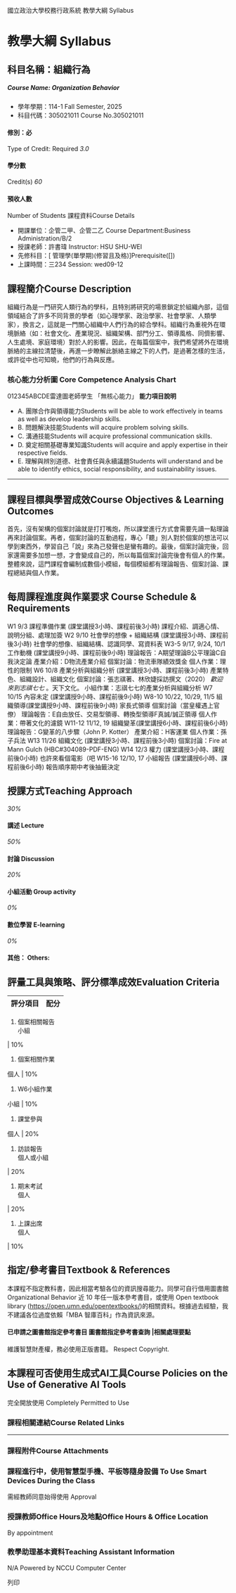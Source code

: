 國立政治大學校務行政系統 教學大綱 Syllabus
# 教學大綱 Syllabus
##  科目名稱：組織行為 
#####  Course Name: Organization Behavior
  * 學年學期：114-1 Fall Semester, 2025 
  * 科目代碼：305021011 Course No.305021011


#### 修別：必
Type of Credit: Required 
_3.0_
#### 學分數
Credit(s)
_60_
#### 預收人數
Number of Students
課程資料Course Details
  * 開課單位：企管二甲、企管二乙 Course Department:Business Administration/B/2 
  * 授課老師：許書瑋 Instructor: HSU SHU-WEI 
  * 先修科目：[ 管理學(單學期)(修習且及格)]Prerequisite([])
  * 上課時間：三234 Session: wed09-12


##  課程簡介Course Description
組織行為是一門研究人類行為的學科，且特別將研究的場景鎖定於組織內部，這個領域結合了許多不同背景的學者（如心理學家、政治學家、社會學家、人類學家），換言之，這就是一門關心組織中人們行為的綜合學科。組織行為重視外在環境脈絡（如：社會文化、產業現況、組織架構、部門分工、領導風格、同儕影響、人生處境、家庭環境）對於人的影響。因此，在每篇個案中，我們希望將外在環境脈絡的主線拉清楚後，再進一步瞭解此脈絡主線之下的人們，是過著怎樣的生活，或許從中也可知曉，他們的行為與反應。
###  核心能力分析圖 Core Competence Analysis Chart
012345ABCDE雷達圖老師學生
「無核心能力」 
**能力項目說明**
  * A. 團隊合作與領導能力Students will be able to work effectively in teams as well as develop leadership skills.
  * B. 問題解決技能Students will acquire problem solving skills.
  * C. 溝通技能Students will acquire professional communication skills.
  * D. 奠定相關基礎專業知識Students will acquire and apply expertise in their respective fields.
  * E. 理解與辨別道德、社會責任與永續議題Students will understand and be able to identify ethics, social responsibility, and sustainability issues.


* * *
##  課程目標與學習成效Course Objectives & Learning Outcomes 
首先，沒有架構的個案討論就是打打嘴炮，所以課堂進行方式會需要先讀一點理論再來討論個案。再者，個案討論的互動過程，專心「聽」別人對於個案的想法可以學到東西外，學習自己「說」來為己發聲也是蠻有趣的。最後，個案討論完後，回家還需要多加想一想，才會變成自己的，所以每篇個案討論完後會有個人的作業。整體來說，這門課程會編制成數個小模組，每個模組都有理論報告、個案討論、課程總結與個人作業。
##  每周課程進度與作業要求 Course Schedule & Requirements
W1 9/3 課程準備作業 (課堂講授3小時、課程前後3小時)
課程介紹、調適心情、說明分組、處理加簽
W2 9/10 社會學的想像 + 組織結構 (課堂講授3小時、課程前後3小時)
社會學的想像、組織結構、認識同學、寫資料表
W3-5 9/17, 9/24, 10/1 工作動機 (課堂講授9小時、課程前後9小時)
理論報告：A期望理論B公平理論C自我決定論
產業介紹：D物流產業介紹
個案討論：物流車隊績效獎金
個人作業：理性的限制
W6 10/8 產業分析與組織分析 (課堂講授3小時、課程前後3小時)
產業特色、組織設計、組織文化
個案討論：張志祺著、林欣婕採訪撰文（2020） _歡迎來到志祺七七_ 。天下文化。
小組作業：志祺七七的產業分析與組織分析
W7 10/15 內容未定 (課堂講授9小時、課程前後9小時)
W8-10 10/22, 10/29, 11/5 組織領導(課堂講授9小時、課程前後9小時)
家長式領導
個案討論（當皇權遇上官僚）
理論報告：E自由放任、交易型領導、轉換型領導F真誠/誠正領導
個人作業：帶著文化的濾鏡
W11-12 11/12, 19 組織變革(課堂講授6小時、課程前後6小時)
理論報告：G變革的八步驟（John P. Kotter）
產業介紹：H客運業
個人作業：孫子兵法
W13 11/26 組織文化 (課堂講授3小時、課程前後3小時)
個案討論：Fire at Mann Gulch (HBC#304089-PDF-ENG)
W14 12/3 權力 (課堂講授3小時、課程前後0小時)
也許來看個電影（吧
W15-16 12/10, 17 小組報告 (課堂講授6小時、課程前後6小時)
報告順序期中考後抽籤決定
##  授課方式Teaching Approach
_30%_
####  講述 Lecture
_50%_
####  討論 Discussion
_20%_
####  小組活動 Group activity
_0%_
####  數位學習 E-learning
_0%_
####  其他： Others:
##  評量工具與策略、評分標準成效Evaluation Criteria
評分項目 |  配分  
---|---  
  1. 個案相關報告  
小組

|  10%  
  1. 個案相關作業

個人 |  10%  
  1. W6小組作業

小組 |  10%  
  1. 課堂參與

個人 |  20%  
  1. 訪談報告  
個人或小組

|  20%  
  1. 期末考試  
個人

|  20%  
  1. 上課出席  
個人

|  10%  
##  指定/參考書目Textbook & References
本課程不指定教科書，因此相當考驗各位的資訊搜尋能力。同學可自行借用圖書館 Organizational Behavior 近 10 年任一版本參考書目，或使用 Open textbook library (https://open.umn.edu/opentextbooks/)的相關資料。根據過去經驗，我不建議各位過度依賴「MBA 智庫百科」作為資訊來源。
####  已申請之圖書館指定參考書目  圖書館指定參考書查詢 |相關處理要點
維護智慧財產權，務必使用正版書籍。 Respect Copyright.
##  本課程可否使用生成式AI工具Course Policies on the Use of Generative AI Tools
完全開放使用 Completely Permitted to Use
###  課程相關連結Course Related Links
* * *
###  課程附件Course Attachments
###  課程進行中，使用智慧型手機、平板等隨身設備 To Use Smart Devices During the Class
需經教師同意始得使用  Approval
###  授課教師Office Hours及地點Office Hours & Office Location
By appointment
###  教學助理基本資料Teaching Assistant Information
N/A
Powered by NCCU Computer Center
  
列印
